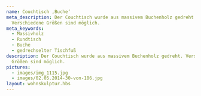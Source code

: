 ```yaml
---
name: Couchtisch ,Buche‘
meta_description: Der Couchtisch wurde aus massivem Buchenholz gedreht.
  Verschiedene Größen sind möglich.
meta_keywords:
  - Massivholz
  - Rundtisch
  - Buche
  - gedrechselter Tischfuß
description: Der Couchtisch wurde aus massivem Buchenholz gedreht. Verschiedene
  Größen sind möglich.
pictures:
  - images/img_1115.jpg
  - images/02.05.2014-30-von-186.jpg
layout: wohnskulptur.hbs
---
```

